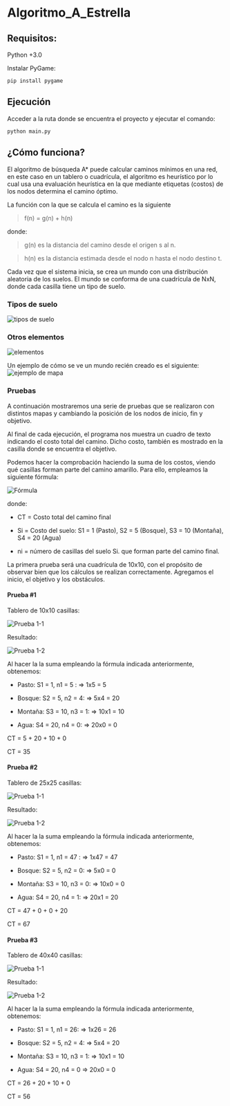 # Algoritmo_A_Estrella

## Requisitos:
Python +3.0

Instalar PyGame: 

```pip install pygame```

## Ejecución
Acceder a la ruta donde se encuentra el proyecto y ejecutar el comando:

```python main.py```

## ¿Cómo funciona?
El algoritmo de búsqueda A* puede calcular caminos mínimos en una red, en este caso en un tablero o cuadrícula, el algoritmo es heurístico por lo cual usa una evaluación heurística en la que mediante etiquetas (costos) de los nodos determina el camino óptimo.

La función con la que se calcula el camino es la siguiente

 > f(n) = g(n) + h(n)

donde:

> g(n) es la distancia del camino desde el origen s al n.

> h(n) es la distancia estimada desde el nodo n hasta el nodo destino t.

Cada vez que el sistema inicia, se crea un mundo con una distribución aleatoria de los suelos. El mundo se conforma de una cuadrícula de NxN, donde cada casilla tiene un tipo de suelo.

### Tipos de suelo
![tipos de suelo](/img/1.png)

### Otros elementos
![elementos](/img/2.png)

Un ejemplo de cómo se ve un mundo recién creado es el siguiente:
![ejemplo de mapa](/img/3.png)

### Pruebas
A continuación mostraremos una serie de pruebas que se realizaron con distintos mapas y cambiando la posición de los nodos de inicio, fin y objetivo.

Al final de cada ejecución, el programa nos muestra un cuadro de texto indicando el costo total del camino. Dicho costo, también es mostrado en la casilla donde se encuentra el objetivo.

Podemos hacer la comprobación haciendo la suma de los costos, viendo qué casillas forman parte del camino amarillo. Para ello, empleamos la siguiente fórmula:

![Fórmula](/img/formula.png)

donde: 

- CT = Costo total del camino final

- Si = Costo del suelo: S1 = 1 (Pasto), S2 = 5 (Bosque), S3 = 10 (Montaña), 
 S4 = 20 (Agua)

- ni = número de casillas del suelo Si. que forman parte del camino final.

La primera prueba será una cuadrícula de 10x10, con el propósito de observar bien que los cálculos se realizan correctamente. Agregamos el inicio, el objetivo y los obstáculos.

#### Prueba #1
Tablero de 10x10 casillas:

![Prueba 1-1](/img/4.png)

Resultado:

![Prueba 1-2](/img/5.png)

Al hacer la la suma empleando la fórmula indicada anteriormente, obtenemos:

- Pasto: 	S1 = 1, n1 = 5 : 	=>	1x5 = 5

- Bosque: 	S2 = 5, n2 = 4: 	=>	5x4 = 20

- Montaña: 	S3 = 10, n3 = 1:	=>	10x1 = 10

- Agua:	 	S4 = 20, n4 = 0: 	=>	20x0 = 0

CT = 5 + 20 + 10 + 0 

CT = 35

#### Prueba #2
Tablero de 25x25 casillas:

![Prueba 1-1](/img/6.png)

Resultado:

![Prueba 1-2](/img/7.png)

Al hacer la la suma empleando la fórmula indicada anteriormente, obtenemos:

- Pasto: 	S1 = 1, n1 = 47 : 	=>	1x47 = 47

- Bosque: 	S2 = 5, n2 = 0: 	=>	5x0 = 0

- Montaña: 	S3 = 10, n3 = 0:	=>	10x0 = 0

- Agua:	 	S4 = 20, n4 = 1: 	=>	20x1 = 20

CT = 47 + 0 + 0 + 20 

CT = 67

#### Prueba #3
Tablero de 40x40 casillas:

![Prueba 1-1](/img/8.png)

Resultado:

![Prueba 1-2](/img/9.png)

Al hacer la la suma empleando la fórmula indicada anteriormente, obtenemos:

- Pasto: 	S1 = 1, n1 = 26: 	=>	1x26 = 26

- Bosque: 	S2 = 5, n2 = 4: 	=>	5x4 = 20

- Montaña: 	S3 = 10, n3 = 1:	=>	10x1 = 10

- Agua:	 	S4 = 20, n4 = 0 	=>	20x0 = 0

CT = 26 + 20 + 10 + 0 

CT = 56
